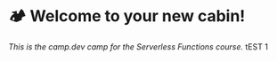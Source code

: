 # :camping: Welcome to your new cabin!

*This is the camp.dev camp for the Serverless Functions course.* tEST 1

